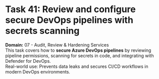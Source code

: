 # Task 41: Review and configure secure DevOps pipelines with secrets scanning
**Domain:** 07 - Audit, Review & Hardening Services  
This task covers how to **secure Azure DevOps pipelines** by reviewing pipeline permissions, scanning for secrets in code, and integrating with Defender for DevOps.  
Real-world use: Prevents data leaks and secures CI/CD workflows in modern DevOps environments.
